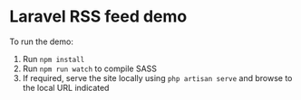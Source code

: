 # Laravel RSS feed demo

To run the demo:

1. Run `npm install`
1. Run `npm run watch` to compile SASS
1. If required, serve the site locally using `php artisan serve` and browse to the local URL indicated